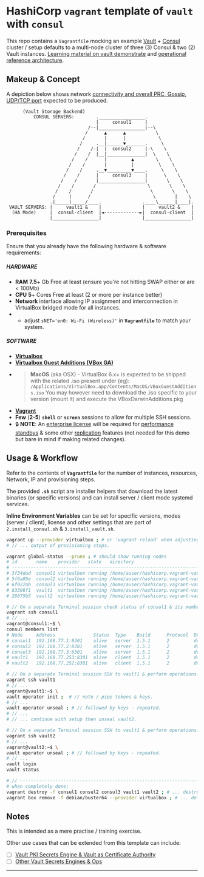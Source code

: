 # HashiCorp `vagrant` template of **`vault`** with **`consul`**
This repo contains a `Vagrantfile` mocking an example [Vault](https://www.vaultproject.io/) + [Consul](https://www.consul.io/) cluster / setup defaults to a multi-node cluster of three (3) Consul & two (2) Vault instances. [Learning material on vault demonstrate](https://learn.hashicorp.com/vault/day-one/ops-vault-ha-consul) and 
[operational  reference architecture](https://learn.hashicorp.com/vault/operations/ops-reference-architecture).


## Makeup & Concept
A depiction below shows network [connectivity and overall PRC, Gossip, UDP/TCP port](https://learn.hashicorp.com/vault/operations/ops-reference-architecture#network-connectivity-details) expected to be produced.

```                      
      (Vault Storage Backend)                      
          CONSUL SERVERS:        ._________________.
                                 |     consul1     |
                              /--|_________________|--\
                             /      ▲      ▲           \
                            /       |      |            \
                           /     .__|______▼_______.     \
                          /    /-|  |  consul2     |-\    \
                         /    /  |__|______________|  \    \
                        /    /      |         ▲        \    \
                       /    /       |         |         \    \
                      /    /     .__▼_________▼____.     \    \
                     /    /      |     consul3     |      \    \
                    /    /       |_________________|       \    \
                   /    /       /                   \       \    \
                  /    /       /                     \       \    \
                 /     |      /                       \       |    \
                .|_____|_____/____.               .____\______|____|.
 VAULT SERVERS: |     vault1 &    |               |     vault2 &    |
  (HA Mode)     |  consul-client  |◄-------------►|  consul-client  |
                |_________________|               |_________________|
```


### Prerequisites
Ensure that you already have the following hardware & software requirements:
 
##### HARDWARE
 - **RAM** **7.5**+ Gb Free at least (ensure you're not hitting SWAP either or are < 100Mb)
 - **CPU** **5**+ Cores Free at least (2 or more per instance better)
 - **Network** interface allowing IP assignment and interconnection in VirtualBox bridged mode for all instances.
 - - adjust `sNET='en0: Wi-Fi (Wireless)'` in **`Vagrantfile`** to match your system.

##### SOFTWARE
 - [**Virtualbox**](https://www.virtualbox.org/)
 - [**Virtualbox Guest Additions (VBox GA)**](https://download.virtualbox.org/virtualbox/)
 - > **MacOS** (aka OSX) - VirtualBox 6.x+ is expected to be shipped with the related .iso present under (eg):
 `/Applications/VirtualBox.app/Contents/MacOS/VBoxGuestAdditions.iso`
You may however need to download the .iso specific to your version (mount it) and execute the VBoxDarwinAdditions.pkg
 - [**Vagrant**](https://www.vagrantup.com/)
 - **Few** (**2-5**) **`shell`** or **`screen`** sessions to allow for multiple SSH sessions.
 - :lock: **NOTE**: An [enterprise license](https://www.hashicorp.com/products/vault/pricing/) will be required for [performance standbys](https://www.vaultproject.io/docs/enterprise/performance-standby/) & some other [replication](https://www.vaultproject.io/docs/enterprise/replication/) features (not needed for this demo but bare in mind if making related changes).


## Usage & Workflow
Refer to the contents of **`Vagrantfile`** for the number of instances, resources, Network, IP and provisioning steps.

The provided **`.sh`** script are installer helpers that download the latest binaries (or specific versions) and can install server / client mode systemd services.

**Inline Environment Variables** can be set for specific versions, modes (server / client), license and other settings that are part of `2.install_consul.sh` & `3.install_vault.sh`.

```bash
vagrant up --provider virtualbox ; # or 'vagrant reload' when adjusting Vagrantfile.
# // ... output of provisioning steps.

vagrant global-status --prune ; # should show running nodes
# id       name    provider   state   directory
# ------------------------------------------------------------------------------
# 3f34dad  consul1 virtualbox running /home/auser/hashicorp.vagrant-vault-consul
# 5f6a89e  consul2 virtualbox running /home/auser/hashicorp.vagrant-vault-consul
# 6f022ab  consul3 virtualbox running /home/auser/hashicorp.vagrant-vault-consul
# 83306f1  vault1  virtualbox running /home/auser/hashicorp.vagrant-vault-consul
# 26675b5  vault2  virtualbox running /home/auser/hashicorp.vagrant-vault-consul

# // On a separate Terminal session check status of consul1 & its members.
vagrant ssh consul1
# // ...
vagrant@consul1:~$ \
consul members list
# Node     Address              Status  Type    Build      Protocol  DC   Segment
# consul1  192.168.77.1:8301    alive   server  1.5.1      2         dc1  <all>
# consul2  192.168.77.2:8301    alive   server  1.5.1      2         dc1  <all>
# consul3  192.168.77.3:8301    alive   server  1.5.1      2         dc1  <all>
# vault1   192.168.77.253:8301  alive   client  1.5.1      2         dc1  <default>
# vault2   192.168.77.252:8301  alive   client  1.5.1      2         dc1  <default>

# // On a separate Terminal session SSH to vault1 & perform operations.
vagrant ssh vault1
# // ...
vagrant@vault1:~$ \
vault operator init ;  # // note / pipe tokens & keys.
# // ...
vault operator unseal ; # // followed by keys - repeated.
# // ...
# // ... continue with setup then unseal vault2.

# // On a separate Terminal session SSH to vault1 & perform operations.
vagrant ssh vault2
# // ...
vagrant@vault2:~$ \
vault operator unseal ; # // followed by keys - repeated.
# // ...
vault login
vault status

# // ---------------------------------------------------------------------------
# when completely done:
vagrant destroy -f consul1 consul2 consul3 vault1 vault2 ; # ... destroy al
vagrant box remove -f debian/buster64 --provider virtualbox ; # ... delete box images
```


## Notes
This is intended as a mere practise / training exercise.

Other use cases that can be extended from this template can include:
 - [ ] [Vault PKI Secrets Engine & Vault as Certificate Authority](https://learn.hashicorp.com/vault/secrets-management/sm-pki-engine)
 - [ ] [Other Vault Secrets Engines & Ops](https://learn.hashicorp.com/vault?track=operations#operations)

------
